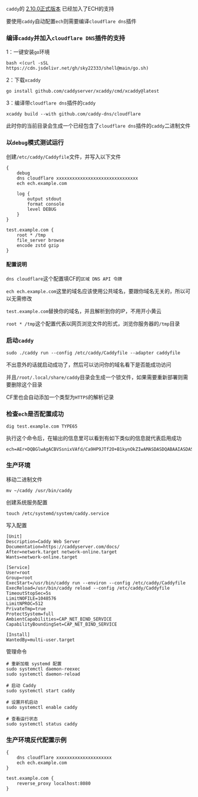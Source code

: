 `caddy`的 [2.10.0正式版本](https://github.com/caddyserver/caddy/releases/tag/v2.10.0) 已经加入了ECH的支持

要使用`caddy`自动配置`ech`则需要编译`cloudflare dns`插件

### 编译`caddy`并加入`cloudflare DNS`插件的支持
1：一键安装`go`环境
```
bash <(curl -sSL https://cdn.jsdelivr.net/gh/sky22333/shell@main/go.sh)
```
2：下载`xcaddy`
```
go install github.com/caddyserver/xcaddy/cmd/xcaddy@latest
```
3：编译带`cloudflare dns`插件的`caddy`
```
xcaddy build --with github.com/caddy-dns/cloudflare
```
此时你的当前目录会生成一个已经包含了`cloudflare dns`插件的`caddy`二进制文件

### 以`debug`模式测试运行
创建`/etc/caddy/Caddyfile`文件，并写入以下文件
```
{
    debug
    dns cloudflare xxxxxxxxxxxxxxxxxxxxxxxxxxxxxxx
    ech ech.example.com

    log {
        output stdout
        format console
        level DEBUG
    }
}

test.example.com {
    root * /tmp
    file_server browse
    encode zstd gzip
}
```
#### 配置说明
`dns cloudflare`这个配置填CF的`区域 DNS API 令牌`

`ech ech.example.com`这里的域名应该使用公共域名，要跟你域名无关的，所以可以无需修改

`test.example.com`替换你的域名，并且解析到你的IP，不用开小黄云

`root * /tmp`这个配置代表以网页浏览文件的形式，浏览你服务器的`/tmp`目录

### 启动`caddy`
```
sudo ./caddy run --config /etc/caddy/Caddyfile --adapter caddyfile
```
不出意外的话就启动成功了，然后可以访问你的域名看下是否能成功访问

并且`/root/.local/share/caddy`目录会生成一个锁文件，如果需要重新部署则需要删除这个目录

CF里也会自动添加一个类型为`HTTPS`的解析记录

### 检查`ech`是否配置成功
```
dig test.example.com TYPE65
```
执行这个命令后，在输出的信息里可以看到有如下类似的信息就代表启用成功
```
ech=AEr+DQBGlwAgACBVSsnixVAfd/Ca9HP9JTf2O+B1kynOkZIwAMASDASDQABAAIASDASDADHw9lY2guZXhhbXBsZS5jb20AAA==
```

### 生产环境
移动二进制文件
```
mv ~/caddy /usr/bin/caddy
```
创建系统服务配置
```
touch /etc/systemd/system/caddy.service
```
写入配置
```
[Unit]
Description=Caddy Web Server
Documentation=https://caddyserver.com/docs/
After=network.target network-online.target
Wants=network-online.target

[Service]
User=root
Group=root
ExecStart=/usr/bin/caddy run --environ --config /etc/caddy/Caddyfile
ExecReload=/usr/bin/caddy reload --config /etc/caddy/Caddyfile
TimeoutStopSec=5s
LimitNOFILE=1048576
LimitNPROC=512
PrivateTmp=true
ProtectSystem=full
AmbientCapabilities=CAP_NET_BIND_SERVICE
CapabilityBoundingSet=CAP_NET_BIND_SERVICE

[Install]
WantedBy=multi-user.target
```
管理命令
```
# 重新加载 systemd 配置
sudo systemctl daemon-reexec
sudo systemctl daemon-reload

# 启动 Caddy
sudo systemctl start caddy

# 设置开机启动
sudo systemctl enable caddy

# 查看运行状态
sudo systemctl status caddy
```

### 生产环境反代配置示例
```
{
	dns cloudflare xxxxxxxxxxxxxxxxxxxxx
	ech ech.example.com
}

test.example.com {
	reverse_proxy localhost:8080
}
```